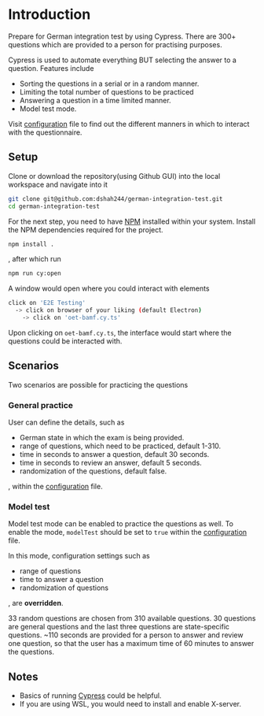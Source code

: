 # Introduction

Prepare for German integration test by using Cypress.
There are 300+ questions which are provided to a person for practising purposes.

Cypress is used to automate everything BUT selecting the answer to a question. Features include

- Sorting the questions in a serial or in a random manner.
- Limiting the total number of questions to be practiced
- Answering a question in a time limited manner.
- Model test mode.

Visit [configuration](./cypress.env.json) file to find out the different manners in which to interact with the questionnaire.

## Setup

Clone or download the repository(using Github GUI) into the local workspace and navigate into it

```bash
git clone git@github.com:dshah244/german-integration-test.git
cd german-integration-test
```

For the next step, you need to have [NPM](https://docs.npmjs.com/downloading-and-installing-node-js-and-npm) installed within your system.
Install the NPM dependencies required for the project.

```bash
npm install .
```

, after which run

```bash
npm run cy:open
```

A window would open where you could interact with elements

```bash
click on 'E2E Testing'
  -> click on browser of your liking (default Electron)
    -> click on 'oet-bamf.cy.ts'
```

Upon clicking on `oet-bamf.cy.ts`, the interface would start where the questions could be interacted with.

## Scenarios

Two scenarios are possible for practicing the questions

### General practice

User can define the details, such as

- German state in which the exam is being provided.
- range of questions, which need to be practiced, default 1-310.
- time in seconds to answer a question, default 30 seconds.
- time in seconds to review an answer, default 5 seconds.
- randomization of the questions, default false.

, within the [configuration](./cypress.env.json) file.

### Model test

Model test mode can be enabled to practice the questions as well.
To enable the mode, `modelTest` should be set to `true` within the [configuration](./cypress.env.json) file.

In this mode, configuration settings such as

- range of questions
- time to answer a question
- randomization of questions

, are **overridden**.

33 random questions are chosen from 310 available questions. 30 questions are general questions and the last three questions are state-specific questions.
~110 seconds are provided for a person to answer and review one question, so that the user has a maximum time of 60 minutes to answer the questions.

## Notes

- Basics of running [Cypress](https://docs.cypress.io/guides/getting-started/opening-the-app) could be helpful.
- If you are using WSL, you would need to install and enable X-server.
